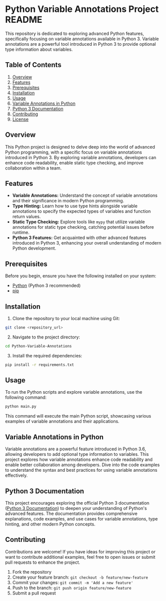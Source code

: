 # Python Variable Annotations Project README

This repository is dedicated to exploring advanced Python features, specifically focusing on variable annotations available in Python 3. Variable annotations are a powerful tool introduced in Python 3 to provide optional type information about variables.

## Table of Contents

1. [Overview](#overview)
2. [Features](#features)
3. [Prerequisites](#prerequisites)
4. [Installation](#installation)
5. [Usage](#usage)
6. [Variable Annotations in Python](#variable-annotations-in-python)
7. [Python 3 Documentation](#python-3-documentation)
8. [Contributing](#contributing)
9. [License](#license)

## Overview

This Python project is designed to delve deep into the world of advanced Python programming, with a specific focus on variable annotations introduced in Python 3. By exploring variable annotations, developers can enhance code readability, enable static type checking, and improve collaboration within a team.

## Features

- **Variable Annotations:** Understand the concept of variable annotations and their significance in modern Python programming.
- **Type Hinting:** Learn how to use type hints alongside variable annotations to specify the expected types of variables and function return values.
- **Static Type Checking:** Explore tools like `mypy` that utilize variable annotations for static type checking, catching potential issues before runtime.
- **Python 3 Features:** Get acquainted with other advanced features introduced in Python 3, enhancing your overall understanding of modern Python development.

## Prerequisites

Before you begin, ensure you have the following installed on your system:

- [Python](https://www.python.org/) (Python 3 recommended)
- [pip](https://pip.pypa.io/en/stable/)

## Installation

1. Clone the repository to your local machine using Git:

```bash
git clone <repository_url>
```

2. Navigate to the project directory:

```bash
cd Python-Variable-Annotations
```

3. Install the required dependencies:

```bash
pip install -r requirements.txt
```

## Usage

To run the Python scripts and explore variable annotations, use the following command:

```bash
python main.py
```

This command will execute the main Python script, showcasing various examples of variable annotations and their applications.

## Variable Annotations in Python

Variable annotations are a powerful feature introduced in Python 3.6, allowing developers to add optional type information to variables. This project explores how variable annotations enhance code readability and enable better collaboration among developers. Dive into the code examples to understand the syntax and best practices for using variable annotations effectively.

## Python 3 Documentation

This project encourages exploring the official Python 3 documentation ([Python 3 Documentation](https://docs.python.org/3/)) to deepen your understanding of Python's advanced features. The documentation provides comprehensive explanations, code examples, and use cases for variable annotations, type hinting, and other modern Python concepts.

## Contributing

Contributions are welcome! If you have ideas for improving this project or want to contribute additional examples, feel free to open issues or submit pull requests to enhance the project.

1. Fork the repository
2. Create your feature branch: `git checkout -b feature/new-feature`
3. Commit your changes: `git commit -m 'Add a new feature'`
4. Push to the branch: `git push origin feature/new-feature`
5. Submit a pull request

